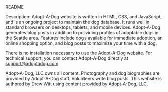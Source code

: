 README

Description: Adopt-A-Dog website is written in HTML, CSS, and JavaScript, and is an ongoing project to maintain the dog database. It runs well in standard browsers on desktops, tablets, and mobile devices. Adopt-A-Dog generates blog posts in addition to providing profiles of adoptable dogs in the Seattle area. Features include dogs available for immediate adoption, an online shopping option, and blog posts to maximize your time with a dog.

There is no installation necessary to use the Adopt-A-Dog website. For technical support, you can contact Adopt-A-Dog directly at support@adoptadog.com.

Adopt-A-Dog, LLC owns all content. Photography and dog biographies are provided by Adopt-A-Dog staff. Volunteers write blog posts. This website is authored by Drew Witt using content provided by Adopt-A-Dog, LLC.
